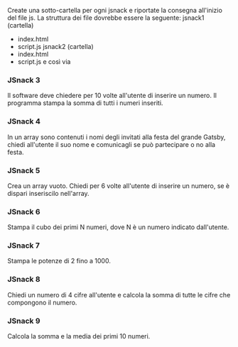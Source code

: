 Create una sotto-cartella per ogni jsnack e riportate la consegna all'inizio del file js.
La struttura dei file dovrebbe essere la seguente:
jsnack1 (cartella) 
   - index.html 
   - script.js 
jsnack2 (cartella) 
   - index.html 
   - script.js e così via

### JSnack 3
Il software deve chiedere per 10 volte all'utente di inserire un numero.
Il programma stampa la somma di tutti i numeri inseriti.

### JSnack 4
In un array sono contenuti i nomi degli invitati alla festa del grande
Gatsby, chiedi all'utente il suo nome e comunicagli se può partecipare o
no alla festa.

### JSnack 5
Crea un array vuoto.
Chiedi per 6 volte all'utente di inserire un numero,
se è dispari inseriscilo nell'array.

### JSnack 6
Stampa il cubo dei primi N numeri,
dove N è un numero indicato dall'utente.

### JSnack 7
Stampa le potenze di 2 fino a 1000.

### JSnack 8
Chiedi un numero di 4 cifre all'utente
e calcola la somma di tutte le cifre che compongono il numero.

### JSnack 9
Calcola la somma e la media dei primi 10 numeri.
